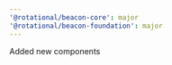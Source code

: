 ```yaml
---
'@rotational/beacon-core': major
'@rotational/beacon-foundation': major
---
```


Added new components
